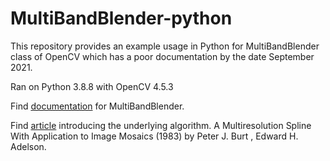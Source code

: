 # MultiBandBlender-python
This repository provides an example usage in Python for MultiBandBlender class of OpenCV which has a poor documentation by the date September 2021.

Ran on Python 3.8.8 with OpenCV 4.5.3

Find [documentation](https://docs.opencv.org/3.4.15/d5/d4b/classcv_1_1detail_1_1MultiBandBlender.html) for MultiBandBlender.

Find [article](http://citeseerx.ist.psu.edu/viewdoc/summary?doi=10.1.1.56.690) introducing the underlying algorithm. A Multiresolution Spline With Application to Image Mosaics (1983) by Peter J. Burt , Edward H. Adelson.
